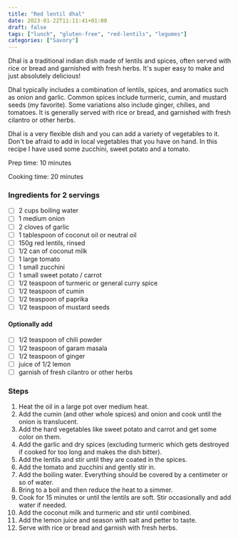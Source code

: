 ```yaml
---
title: "Red lentil dhal"
date: 2023-01-22T11:11:41+01:00
draft: false
tags: ["lunch", "gluten-free", "red-lentils", "legumes"]
categories: ["Savory"]
---
```


Dhal is a traditional indian dish made of lentils and spices, often served with rice or bread and garnished with fresh herbs. It's super easy to make and just absolutely delicious! 

Dhal typically includes a combination of lentils, spices, 
and aromatics such as onion and garlic. Common spices include turmeric, cumin, 
and mustard seeds (my favorite). Some variations also include ginger, chilies, and tomatoes. 
It is generally served with rice or bread, and garnished with fresh 
cilantro or other herbs.

Dhal is a very flexible dish and you can add a variety of vegetables to it.
Don't be afraid to add in local vegetables that you have on hand. In this recipe I have
used some zucchini, sweet potato and a tomato. 


<div class="recipe">
Prep time: 10 minutes

Cooking time: 20 minutes

### Ingredients for 2 servings
- [ ] 2 cups boiling water
- [ ] 1 medium onion
- [ ] 2 cloves of garlic
- [ ] 1 tablespoon of coconut oil or neutral oil
- [ ] 150g red lentils, rinsed
- [ ] 1/2 can of coconut milk
- [ ] 1 large tomato
- [ ] 1 small zucchini
- [ ] 1 small sweet potato / carrot
- [ ] 1/2 teaspoon of turmeric or general curry spice
- [ ] 1/2 teaspoon of cumin
- [ ] 1/2 teaspoon of paprika
- [ ] 1/2 teaspoon of mustard seeds
#### Optionally add
- [ ] 1/2 teaspoon of chili powder
- [ ] 1/2 teaspoon of garam masala
- [ ] 1/2 teaspoon of ginger
- [ ] juice of 1/2 lemon
- [ ] garnish of fresh cilantro or other herbs

### Steps
1. Heat the oil in a large pot over medium heat.
2. Add the cumin (and other whole spices) and onion and cook until the onion is translucent.
3. Add the hard vegetables like sweet potato and carrot and get some color on them.
4. Add the garlic and dry spices (excluding turmeric which gets destroyed if cooked for too long and makes the dish bitter).
5. Add the lentils and stir until they are coated in the spices.
6. Add the tomato and zucchini and gently stir in.
7. Add the boiling water. Everything should be covered by a centimeter or so of water.
8. Bring to a boil and then reduce the heat to a simmer.
9. Cook for 15 minutes or until the lentils are soft. Stir occasionally and add water if needed.
10. Add the coconut milk and turmeric and stir until combined.
11. Add the lemon juice and season with salt and petter to taste.
12. Serve with rice or bread and garnish with fresh herbs.

</div>
